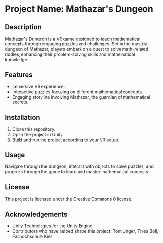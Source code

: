 # Project Name: Mathazar's Dungeon

## Description
Mathazar's Dungeon is a VR game designed to teach mathematical concepts through engaging puzzles and challenges. Set in the mystical dungeon of Mathazar, players embark on a quest to solve math-related riddles, enhancing their problem-solving skills and mathematical knowledge.

## Features
- Immersive VR experience.
- Interactive puzzles focusing on different mathematical concepts.
- Engaging storyline involving Mathazar, the guardian of mathematical secrets.

## Installation
1. Clone this repository.
2. Open the project in Unity.
3. Build and run the project according to your VR setup.

## Usage
Navigate through the dungeon, interact with objects to solve puzzles, and progress through the game to learn and master mathematical concepts.

## License
This project is licensed under the Creative Commons 0 license.

## Acknowledgements
- Unity Technologies for the Unity Engine.
- Contributors who have helped shape this project: Tom Unger, Thies Boll, Fachochschule Kiel

